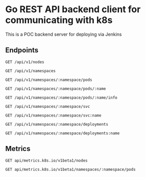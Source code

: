 # Go REST API backend client for communicating with k8s

This is a POC backend server for deploying via Jenkins

## Endpoints

`GET /api/v1/nodes`

`GET /api/v1/namespaces`

`GET /api/v1/namespaces/:namespace/pods`

`GET /api/v1/namespaces/:namespace/pods/:name`

`GET /api/v1/namespaces/:namespace/pods/:name/info`

`GET /api/v1/namespaces/:namespace/svc`

`GET /api/v1/namespaces/:namespace/svc:name`

`GET /api/v1/namespaces/:namespace/deployments`

`GET /api/v1/namespaces/:namespace/deployments:name`

## Metrics

`GET api/metrics.k8s.io/v1beta1/nodes`

`GET api/metrics.k8s.io/v1beta1/namespaces/:namespace/pods`

